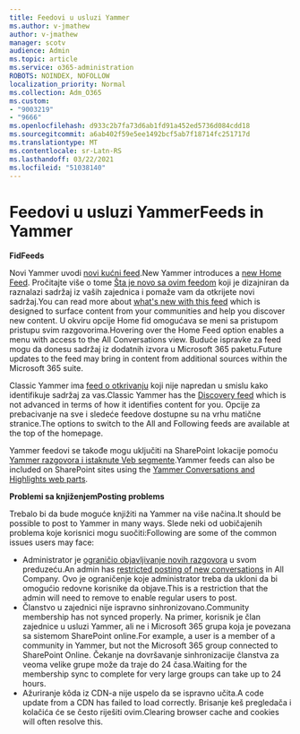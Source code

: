 ```yaml
---
title: Feedovi u usluzi Yammer
ms.author: v-jmathew
author: v-jmathew
manager: scotv
audience: Admin
ms.topic: article
ms.service: o365-administration
ROBOTS: NOINDEX, NOFOLLOW
localization_priority: Normal
ms.collection: Adm_O365
ms.custom:
- "9003219"
- "9666"
ms.openlocfilehash: d933c2b7fa73d6ab1fd91a452ed5736d084cdd18
ms.sourcegitcommit: a6ab402f59e5ee1492bcf5ab7f18714fc251717d
ms.translationtype: MT
ms.contentlocale: sr-Latn-RS
ms.lasthandoff: 03/22/2021
ms.locfileid: "51038140"
---
```

# <a name="feeds-in-yammer"></a><span data-ttu-id="4f5ef-102">Feedovi u usluzi Yammer</span><span class="sxs-lookup"><span data-stu-id="4f5ef-102">Feeds in Yammer</span></span>

<span data-ttu-id="4f5ef-103">**Fid**</span><span class="sxs-lookup"><span data-stu-id="4f5ef-103">**Feeds**</span></span>

<span data-ttu-id="4f5ef-104">Novi Yammer uvodi [novi kućni feed](https://support.microsoft.com/office/what-s-in-the-yammer-home-feed-8fff52dd-5b38-468c-b963-fa4c6a4f9254).</span><span class="sxs-lookup"><span data-stu-id="4f5ef-104">New Yammer introduces a [new Home Feed](https://support.microsoft.com/office/what-s-in-the-yammer-home-feed-8fff52dd-5b38-468c-b963-fa4c6a4f9254).</span></span> <span data-ttu-id="4f5ef-105">Pročitajte više o tome [Šta je novo sa ovim feedom](https://techcommunity.microsoft.com/t5/yammer-blog/yammer-discovery-what-is-in-my-feed/ba-p/1596230) koji je dizajniran da raznalazi sadržaj iz vaših zajednica i pomaže vam da otkrijete novi sadržaj.</span><span class="sxs-lookup"><span data-stu-id="4f5ef-105">You can read more about [what's new with this feed](https://techcommunity.microsoft.com/t5/yammer-blog/yammer-discovery-what-is-in-my-feed/ba-p/1596230) which is designed to surface content from your communities and help you discover new content.</span></span> <span data-ttu-id="4f5ef-106">U okviru opcije Home fid omogućava se meni sa pristupom pristupu svim razgovorima.</span><span class="sxs-lookup"><span data-stu-id="4f5ef-106">Hovering over the Home Feed option enables a menu with access to the All Conversations view.</span></span> <span data-ttu-id="4f5ef-107">Buduće ispravke za feed mogu da donesu sadržaj iz dodatnih izvora u Microsoft 365 paketu.</span><span class="sxs-lookup"><span data-stu-id="4f5ef-107">Future updates to the feed may bring in content from additional sources within the Microsoft 365 suite.</span></span>

<span data-ttu-id="4f5ef-108">Classic Yammer ima [feed o otkrivanju](https://support.microsoft.com/office/what-s-in-the-yammer-discovery-feed-28ba9a79-2bde-4e7c-8420-db2296c3ca49) koji nije napredan u smislu kako identifikuje sadržaj za vas.</span><span class="sxs-lookup"><span data-stu-id="4f5ef-108">Classic Yammer has the [Discovery feed](https://support.microsoft.com/office/what-s-in-the-yammer-discovery-feed-28ba9a79-2bde-4e7c-8420-db2296c3ca49) which is not advanced in terms of how it identifies content for you.</span></span> <span data-ttu-id="4f5ef-109">Opcije za prebacivanje na sve i sledeće feedove dostupne su na vrhu matične stranice.</span><span class="sxs-lookup"><span data-stu-id="4f5ef-109">The options to switch to the All and Following feeds are available at the top of the homepage.</span></span>

<span data-ttu-id="4f5ef-110">Yammer feedovi se takođe mogu uključiti na SharePoint lokacije pomoću [Yammer razgovora i istaknute Veb segmente](https://support.microsoft.com/office/use-a-yammer-web-part-in-sharepoint-online-a53cfa0c-3d09-42c8-a286-1038a81c59da).</span><span class="sxs-lookup"><span data-stu-id="4f5ef-110">Yammer feeds can also be included on SharePoint sites using the [Yammer Conversations and Highlights web parts](https://support.microsoft.com/office/use-a-yammer-web-part-in-sharepoint-online-a53cfa0c-3d09-42c8-a286-1038a81c59da).</span></span>

<span data-ttu-id="4f5ef-111">**Problemi sa knjiženjem**</span><span class="sxs-lookup"><span data-stu-id="4f5ef-111">**Posting problems**</span></span>

<span data-ttu-id="4f5ef-112">Trebalo bi da bude moguće knjižiti na Yammer na više načina.</span><span class="sxs-lookup"><span data-stu-id="4f5ef-112">It should be possible to post to Yammer in many ways.</span></span> <span data-ttu-id="4f5ef-113">Slede neki od uobičajenih problema koje korisnici mogu suočiti:</span><span class="sxs-lookup"><span data-stu-id="4f5ef-113">Following are some of the common issues users may face:</span></span>

- <span data-ttu-id="4f5ef-114">Administrator je [ograničio objavljivanje novih razgovora](https://support.microsoft.com/office/restrict-all-company-posts-in-yammer-3219d2ae-db15-4c9f-9dd2-28559ae39a97) u svom preduzeću.</span><span class="sxs-lookup"><span data-stu-id="4f5ef-114">An admin has [restricted posting of new conversations](https://support.microsoft.com/office/restrict-all-company-posts-in-yammer-3219d2ae-db15-4c9f-9dd2-28559ae39a97) in All Company.</span></span> <span data-ttu-id="4f5ef-115">Ovo je ograničenje koje administrator treba da ukloni da bi omogućio redovne korisnike da objave.</span><span class="sxs-lookup"><span data-stu-id="4f5ef-115">This is a restriction that the admin will need to remove to enable regular users to post.</span></span>
- <span data-ttu-id="4f5ef-116">Članstvo u zajednici nije ispravno sinhronizovano.</span><span class="sxs-lookup"><span data-stu-id="4f5ef-116">Community membership has not synced properly.</span></span> <span data-ttu-id="4f5ef-117">Na primer, korisnik je član zajednice u usluzi Yammer, ali ne i Microsoft 365 grupa koja je povezana sa sistemom SharePoint online.</span><span class="sxs-lookup"><span data-stu-id="4f5ef-117">For example, a user is a member of a community in Yammer, but not the Microsoft 365 group connected to SharePoint Online.</span></span> <span data-ttu-id="4f5ef-118">Čekanje na dovršavanje sinhronizacije članstva za veoma velike grupe može da traje do 24 časa.</span><span class="sxs-lookup"><span data-stu-id="4f5ef-118">Waiting for the membership sync to complete for very large groups can take up to 24 hours.</span></span>
- <span data-ttu-id="4f5ef-119">Ažuriranje kôda iz CDN-a nije uspelo da se ispravno učita.</span><span class="sxs-lookup"><span data-stu-id="4f5ef-119">A code update from a CDN has failed to load correctly.</span></span> <span data-ttu-id="4f5ef-120">Brisanje keš pregledača i kolačića će se često riješiti ovim.</span><span class="sxs-lookup"><span data-stu-id="4f5ef-120">Clearing browser cache and cookies will often resolve this.</span></span>
